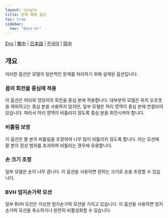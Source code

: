 ```yaml
---
layout: single
title: 문제 해결 옵션
toc: true
sidebar:
  nav: "docs-kr"
---
```


[Eng](/dancexr/features/troubleshooting_options) | [繁中](/tw/dancexr/features/troubleshooting_options) | [日本語](/jp/dancexr/features/troubleshooting_options) | [한국어](/kr/dancexr/features/troubleshooting_options) | [简中](/zh/dancexr/features/troubleshooting_options)

## 개요
이러한 옵션은 모델의 일반적인 문제를 처리하기 위해 설계된 옵션입니다.

### 몸의 회전을 중심에 적용
이 옵션은 허리와 엉덩이의 회전을 중심 본에 적용합니다. 대부분의 모델은 위치 오프셋을 제외하고는 중심 본을 사용하지 않지만, 일부 모델은 허리 영역이 중심 본에 연결되어 있습니다. 따라서 허리 영역이 비틀리지 않도록 중심 본을 회전시켜야 합니다.

### 비틀림 보정
이 옵션은 팔 본의 비틀림을 조정하여 너무 많이 비틀리지 않도록 합니다. 이는 모션에 팔 본이 정상 범위를 초과하여 비틀리는 경우에 유용합니다.

### 손 크기 조정
일부 모델은 손이 너무 큽니다. 이 옵션을 사용하면 원하는 크기로 손을 조정할 수 있습니다.

### BVH 엄지손가락 모션
일부 BVH 모션은 이상한 엄지손가락 모션을 가지고 있습니다. 이 옵션을 사용하면 엄지손가락 모션을 축소하거나 완전히 비활성화할 수 있습니다.